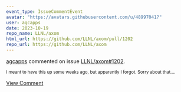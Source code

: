 ```yaml
---
event_type: IssueCommentEvent
avatar: "https://avatars.githubusercontent.com/u/48997041?"
user: agcapps
date: 2023-10-19
repo_name: LLNL/axom
html_url: https://github.com/LLNL/axom/pull/1202
repo_url: https://github.com/LLNL/axom
---
```


<a href='https://github.com/agcapps' target='_blank'>agcapps</a> commented on issue <a href='https://github.com/LLNL/axom/pull/1202' target='_blank'>LLNL/axom#1202</a>.

<small>I meant to have this up some weeks ago, but apparently I forgot.  Sorry about that....</small>

<a href='https://github.com/LLNL/axom/pull/1202' target='_blank'>View Comment</a>